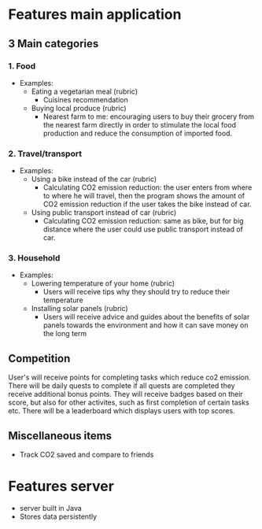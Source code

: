 # Features main application
## 3 Main categories
### 1. Food
- Examples:
  - Eating a vegetarian meal (rubric)
    - Cuisines recommendation
  - Buying local produce (rubric)
    - Nearest farm to me: encouraging users to buy their grocery from the nearest farm directly in order to stimulate the local food production and reduce the consumption of imported food.

### 2. Travel/transport
- Examples:
  - Using a bike instead of the car (rubric)
    - Calculating CO2 emission reduction: the user enters from where to where he will travel, then the program shows the amount of CO2 emission reduction if the user takes the bike instead of car.
  - Using public transport instead of car (rubric)
    - Calculating CO2 emission reduction: same as bike, but for big distance where the user could use public transport instead of car.

### 3. Household
- Examples:
  - Lowering temperature of your home (rubric)
    - Users will receive tips why they should try to reduce their temperature
  - Installing solar panels (rubric)
    - Users will receive advice and guides about the benefits of solar panels towards the environment and how it can save money on the long term

## Competition
User's will receive points for completing tasks which reduce co2 emission. There will be daily quests to complete if all quests are completed they receive additional bonus points. They will receive badges based on their score, but also for other activites, such as first completion of certain tasks etc. There will be a leaderboard which displays users with top scores.

## Miscellaneous items
- Track CO2 saved and compare to friends

# Features server
- server built in Java
- Stores data persistently